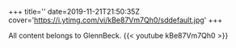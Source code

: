 +++
title=''
date=2019-11-21T21:50:35Z
cover='https://i.ytimg.com/vi/kBe87Vm7Qh0/sddefault.jpg'
+++

All content belongs to GlennBeck.
{{< youtube kBe87Vm7Qh0 >}}
